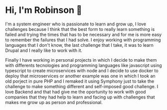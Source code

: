 # Hi, I'm Robinson 🦉

I'm a system engineer who is passionate to learn and grow up, I love challenges because I think that the best form to really learn something is failed and trying the times that has to be  necessary and for me is more easy to remember the failures that I had solve. I enjoy working with programming languages that I don't know, the last challenge that I take, it was to learn Drupal and I really like to work with it.

Finally I have working in personal projects in which I decide to make them with differents tecnologies and programming languages like javascript using typescript to create microservices with node and I decide to use docker to deploy that microservices or another example was one in which I took an old porject in pure PHP and I remaked it using Symphony just to take the challenge to make something different and self-imposed good challenge. I love Backend and that had give me the oportunity to work with good companies that they had help to learn and facing up with challenges that makes me grow up as person and professional.
